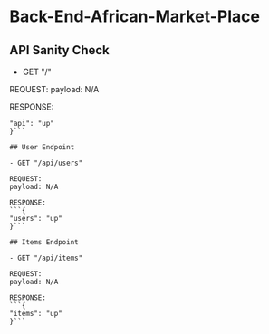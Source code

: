 # Back-End-African-Market-Place

## API Sanity Check

- GET "/"

REQUEST:
payload: N/A

RESPONSE:

````{
"api": "up"
}```

## User Endpoint

- GET "/api/users"

REQUEST:
payload: N/A

RESPONSE:
```{
"users": "up"
}```

## Items Endpoint

- GET "/api/items"

REQUEST:
payload: N/A

RESPONSE:
```{
"items": "up"
}```
````
